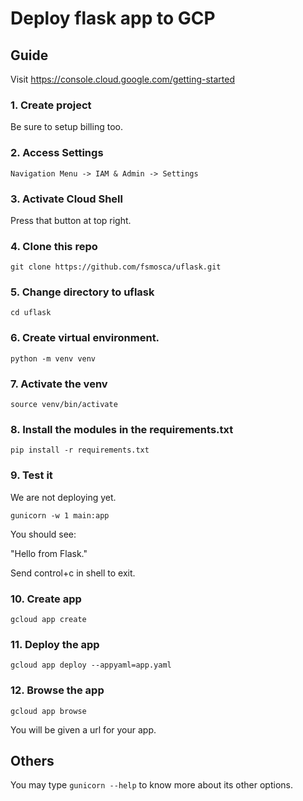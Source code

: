 # Deploy flask app to GCP

## Guide

Visit https://console.cloud.google.com/getting-started

### 1. Create project

Be sure to setup billing too.

### 2. Access Settings

```
Navigation Menu -> IAM & Admin -> Settings
```

### 3. Activate Cloud Shell

Press that button at top right.

### 4. Clone this repo

```
git clone https://github.com/fsmosca/uflask.git
```

### 5. Change directory to uflask

```
cd uflask
```

### 6. Create virtual environment.

```
python -m venv venv
```

### 7. Activate the venv

```
source venv/bin/activate
```

### 8. Install the modules in the requirements.txt

```
pip install -r requirements.txt
```

### 9. Test it

We are not deploying yet.

```
gunicorn -w 1 main:app
```

You should see:

"Hello from Flask."

Send control+c in shell to exit.

### 10. Create app

```
gcloud app create
```

### 11. Deploy the app

```
gcloud app deploy --appyaml=app.yaml
```

### 12. Browse the app

```
gcloud app browse
```

You will be given a url for your app.


## Others

You may type `gunicorn --help` to know more about its other options.
